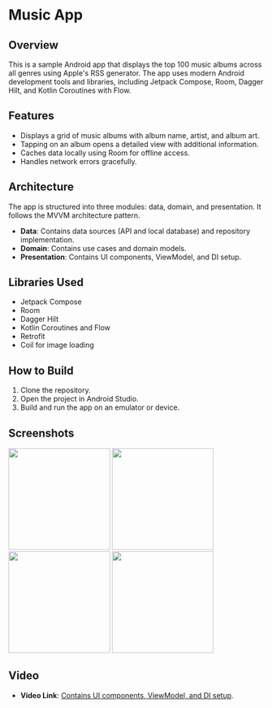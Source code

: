 # Music App

## Overview
This is a sample Android app that displays the top 100 music albums across all genres using Apple's RSS generator. The app uses modern Android development tools and libraries, including Jetpack Compose, Room, Dagger Hilt, and Kotlin Coroutines with Flow.

## Features
- Displays a grid of music albums with album name, artist, and album art.
- Tapping on an album opens a detailed view with additional information.
- Caches data locally using Room for offline access.
- Handles network errors gracefully.

## Architecture
The app is structured into three modules: data, domain, and presentation. It follows the MVVM architecture pattern.

- **Data**: Contains data sources (API and local database) and repository implementation.
- **Domain**: Contains use cases and domain models.
- **Presentation**: Contains UI components, ViewModel, and DI setup.

## Libraries Used
- Jetpack Compose
- Room
- Dagger Hilt
- Kotlin Coroutines and Flow
- Retrofit
- Coil for image loading

## How to Build
1. Clone the repository.
2. Open the project in Android Studio.
3. Build and run the app on an emulator or device.

## Screenshots
<img src="https://github.com/user-attachments/assets/023b25a3-5a6a-496d-a419-43e7b84b7eef" width= "200">
<img src="https://github.com/user-attachments/assets/eaa73a40-ff54-422c-b387-e0dcc2a7c8b5" width= "200">
<img src="https://github.com/user-attachments/assets/18fc6caa-c7d9-4ea1-9d58-4e514de046d5" width= "200">
<img src="https://github.com/user-attachments/assets/26d6b6e0-ec55-4d18-bc2f-0da6429920dc" width= "200">

## Video
- **Video Link**: [Contains UI components, ViewModel, and DI setup](https://www.youtube.com/watch?v=cwLQHInxp_E).
